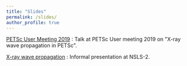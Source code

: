 ```yaml
---
title: "Slides"
permalink: /slides/
author_profile: true
---
```


[PETSc User Meeting 2019](https://github.com/s-sajid-ali/slides/blob/master/petsc_user_meeting_19/main.pdf) : Talk at PETSc User meeting 2019 on "X-ray wave propagation in PETSc". 

[X-ray wave propagation](https://github.com/s-sajid-ali/slides/blob/master/xray_prop/main.pdf) : Informal presentation at NSLS-2. 

